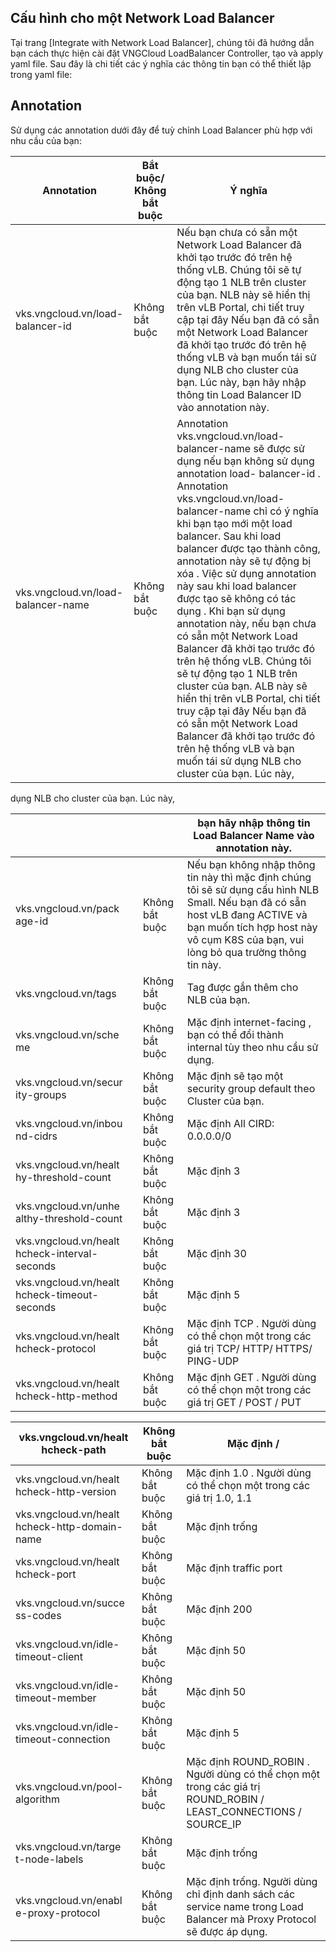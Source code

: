 ## Cấu	hình	cho	một	Network	Load	Balancer

Tại	trang	[Integrate	with	Network	Load	Balancer],	chúng	tôi	đã	hướng	dẫn	bạn	cách	thực	hiện	cài đặt	VNGCloud	LoadBalancer	Controller,	tạo	và	apply	yaml	file.	Sau	đây	là	chi	tiết	các	ý	nghĩa	các thông	tin	bạn	có	thể	thiết	lập	trong	yaml	file:

## Annotation

Sử	dụng	các	annotation	dưới	đây	để	tuỳ	chỉnh	Load	Balancer	phù	hợp	với	nhu	cầu	của	bạn:

| Annotation                          | Bắt	buộc/	Không	bắt	buộc   | Ý	nghĩa                                                                                                                                                                                                                                                                                                                                                                                                                                                                                                                                                                                                                                                                                                                                                                               |
|-------------------------------------|----------------------------|---------------------------------------------------------------------------------------------------------------------------------------------------------------------------------------------------------------------------------------------------------------------------------------------------------------------------------------------------------------------------------------------------------------------------------------------------------------------------------------------------------------------------------------------------------------------------------------------------------------------------------------------------------------------------------------------------------------------------------------------------------------------------------------|
| vks.vngcloud.vn/load- balancer-id   | Không	bắt	buộc             | Nếu	bạn	chưa	có	sẵn	một	Network Load	Balancer 	đã	khởi	tạo	trước	đó trên	hệ	thống	vLB.	Chúng	tôi	sẽ	tự động	tạo	1	NLB	trên	cluster	của	bạn. NLB	này	sẽ	hiển	thị	trên	vLB	Portal,	chi tiết	truy	cập	tại	đây Nếu	bạn	đã	có	sẵn	một	Network Load	Balancer 	đã	khởi	tạo	trước	đó trên	hệ	thống	vLB	và	bạn	muốn	tái	sử dụng	NLB	cho	cluster	của	bạn.	Lúc	này, bạn	hãy	nhập	thông	tin	Load	Balancer ID	vào	annotation	này.                                                                                                                                                                                                                                                                                                                                                                  |
| vks.vngcloud.vn/load- balancer-name | Không	bắt	buộc             | Annotation	 vks.vngcloud.vn/load- balancer-name 	sẽ	được	sử	dụng	nếu	bạn không 	sử	dụng	annotation	 load- balancer-id . Annotation	 vks.vngcloud.vn/load- balancer-name chỉ	có	ý	nghĩa 	khi	bạn tạo	mới	một	load	balancer.	Sau	khi	load balancer	được	tạo	thành	công, annotation	này	 sẽ	tự	động	bị	xóa . Việc	sử	dụng	annotation	này	sau	khi load	balancer	được	tạo	sẽ	 không	có tác	dụng . Khi	bạn	sử	dụng	annotation	này, nếu	bạn	chưa	có	sẵn	một	Network Load	Balancer 	đã	khởi	tạo	trước	đó trên	hệ	thống	vLB.	Chúng	tôi	sẽ	tự động	tạo	1	NLB	trên	cluster	của	bạn. ALB	này	sẽ	hiển	thị	trên	vLB	Portal,	chi tiết	truy	cập	tại	đây Nếu	bạn	đã	có	sẵn	một	Network Load	Balancer 	đã	khởi	tạo	trước	đó trên	hệ	thống	vLB	và	bạn	muốn	tái	sử dụng	NLB	cho	cluster	của	bạn.	Lúc	này, |

dụng	NLB	cho	cluster	của	bạn.	Lúc	này,

|                                                |                | bạn	hãy	nhập	thông	tin	Load	Balancer Name	vào	annotation	này.                                                                                                                                                         |
|------------------------------------------------|----------------|-----------------------------------------------------------------------------------------------------------------------------------------------------------------------------------------------------------------------|
| vks.vngcloud.vn/pack age-id                    | Không	bắt	buộc | Nếu	bạn	không	nhập	thông	tin	này	thì mặc	định	chúng	tôi	sẽ	sử	dụng	cấu	hình NLB	Small. Nếu	bạn	đã	có	sẵn	host	vLB	đang ACTIVE	và	bạn	muốn	tích	hợp	host	này vô	cụm	K8S	của	bạn,	vui	lòng	bỏ	qua trường	thông	tin	này. |
| vks.vngcloud.vn/tags                           | Không	bắt	buộc | Tag	được	gắn	thêm	cho	NLB	của	bạn.                                                                                                                                                                                    |
| vks.vngcloud.vn/sche me                        | Không	bắt	buộc | Mặc	định	 internet-facing ,	bạn	có	thể đổi	thành	 internal 	tùy	theo	nhu	cầu	sử dụng.                                                                                                                                 |
| vks.vngcloud.vn/secur ity-groups               | Không	bắt	buộc | Mặc	định	sẽ	tạo	một	 security	group default 	theo	Cluster	của	bạn.                                                                                                                                                    |
| vks.vngcloud.vn/inbou nd-cidrs                 | Không	bắt	buộc | Mặc	định	All	CIRD:	 0.0.0.0/0                                                                                                                                                                                         |
| vks.vngcloud.vn/healt hy-threshold-count       | Không	bắt	buộc | Mặc	định	 3                                                                                                                                                                                                           |
| vks.vngcloud.vn/unhe althy-threshold-count     | Không	bắt	buộc | Mặc	định	 3                                                                                                                                                                                                           |
| vks.vngcloud.vn/healt hcheck-interval- seconds | Không	bắt	buộc | Mặc	định	 30                                                                                                                                                                                                          |
| vks.vngcloud.vn/healt hcheck-timeout- seconds  | Không	bắt	buộc | Mặc	định	 5                                                                                                                                                                                                           |
| vks.vngcloud.vn/healt hcheck-protocol          | Không	bắt	buộc | Mặc	định	 TCP .	Người	dùng	có	thể	chọn một	trong	các	giá	trị	TCP/	HTTP/	HTTPS/ PING-UDP                                                                                                                               |
| vks.vngcloud.vn/healt hcheck-http-method       | Không	bắt	buộc | Mặc	định	 GET .	Người	dùng	có	thể	chọn một	trong	các	giá	trị	GET	/	POST	/	PUT                                                                                                                                         |

| vks.vngcloud.vn/healt hcheck-path              | Không	bắt	buộc   | Mặc	định	 /                                                                                                           |
|------------------------------------------------|------------------|-----------------------------------------------------------------------------------------------------------------------|
| vks.vngcloud.vn/healt hcheck-http-version      | Không	bắt	buộc   | Mặc	định	 1.0 .	Người	dùng	có	thể	chọn một	trong	các	giá	trị	1.0,	1.1                                                 |
| vks.vngcloud.vn/healt hcheck-http-domain- name | Không	bắt	buộc   | Mặc	định	trống                                                                                                        |
| vks.vngcloud.vn/healt hcheck-port              | Không	bắt	buộc   | Mặc	định	 traffic	port                                                                                                |
| vks.vngcloud.vn/succe ss-codes                 | Không	bắt	buộc   | Mặc	định	 200                                                                                                         |
| vks.vngcloud.vn/idle- timeout-client           | Không	bắt	buộc   | Mặc	định	 50                                                                                                          |
| vks.vngcloud.vn/idle- timeout-member           | Không	bắt	buộc   | Mặc	định	 50                                                                                                          |
| vks.vngcloud.vn/idle- timeout-connection       | Không	bắt	buộc   | Mặc	định	 5                                                                                                           |
| vks.vngcloud.vn/pool- algorithm                | Không	bắt	buộc   | Mặc	định	 ROUND_ROBIN .	Người	dùng có	thể	chọn	một	trong	các	giá	trị ROUND_ROBIN	/	LEAST_CONNECTIONS	/ SOURCE_IP      |
| vks.vngcloud.vn/targe t-node-labels            | Không	bắt	buộc   | Mặc	định	trống                                                                                                        |
| vks.vngcloud.vn/enabl e-proxy-protocol         | Không	bắt	buộc   | Mặc	định	trống.	Người	dùng	chỉ	định danh	sách	các	service	name	trong	Load Balancer	mà	Proxy	Protocol	sẽ	được	áp dụng. |